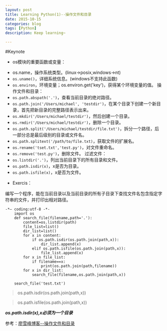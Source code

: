 ```yaml
---
layout: post
title: Learning Python(1)--操作文件和目录
date: 2015-10-15
categories: blog
tags: [Python]
description: Keep learning~

---
```


#Keynote

* os模块的重要函数或变量：

 - os.name，操作系统类型。(linux->posix,windows->nt)
 - `os.uname()`，详细系统信息。(windows不支持此函数)
 - `os.environ`，环境变量；os.environ.get('key')，获得某个环境变量的值。
操作文件和目录：
 - `os.path.abspath('.')`，查看当前目录的绝对路径。
 - `os.path.join('/Users/michael', 'testdir')`，在某个目录下创建一个新目录，首先把新目录的完整路径表示出来。
 - `os.mkdir('/Users/michael/testdir')`，然后创建一个目录。
 - `os.rmdir('/Users/michael/testdir')`，删除一个目录。
 - `os.path.split('/Users/michael/testdir/file.txt')`，拆分一个路径，后一部分总是最后级别的目录或文件名。
 - `os.path.splitext('/path/to/file.txt)`，获取文件的扩展名。
 - `os.rename('tset.txt','test.py')`，对文件重命名。
 - `os.remove('test.py')`，删除文件。
 过滤文件：
 - `os.listdir('.')`，列出当前目录下的所有目录和文件。
 - `os.path.isdir(x)`，x是否为目录。
 - `os.path.isfile(x)`，x是否为文件。

* Exercis：

编写一个程序，能在当前目录以及当前目录的所有子目录下查找文件名包含指定字符串的文件，并打印出相对路径。
	
	-*— coding:utf-8 -*-
        import os
        def search_file(filename,path='.'):
	        content=os.listdir(path)
	        file_list=list()
	        dir_list=list()
	        for x in content:
		        if os.path.isdir(os.path.join(path,x)):
			        dir_list.append(x)
		        elif os.path.isfile(os.path.join(path,x)):
			        file_list.append(x)
	        for x in file_list:
		        if filename==x:
			        print(os.path.join(path,filename))
	        for x in dir_list:
		        search_file(filename,os.path.join(path,x))

        search_file('test.txt')
        
>os.path.isdir(os.path.join(path,x))

>os.path.isfile(os.path.join(path,x))

 ***os.path.isdir(x),x必须为一个目录***

参考：[廖雪峰博客--操作文件和目录](http://www.liaoxuefeng.com/wiki/0014316089557264a6b348958f449949df42a6d3a2e542c000/001431925324119bac1bc7979664b4fa9843c0e5fcdcf1e000)
